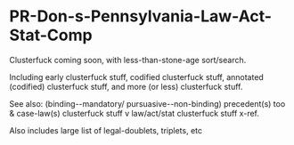 # PR-Don-s-Pennsylvania-Law-Act-Stat-Comp

Clusterfuck coming soon, with less-than-stone-age sort/search.

Including early clusterfuck stuff, codified clusterfuck stuff, annotated (codified) clusterfuck stuff, and more (or less) clusterfuck stuff.


See also: (binding--mandatory/ pursuasive--non-binding) precedent(s) too & case-law(s) clusterfuck stuff v law/act/stat clusterfuck stuff x-ref.


Also includes large list of legal-doublets, triplets, etc
